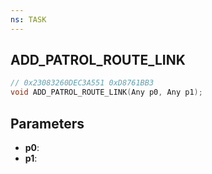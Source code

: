 ```yaml
---
ns: TASK
---
```

## ADD_PATROL_ROUTE_LINK

```c
// 0x23083260DEC3A551 0xD8761BB3
void ADD_PATROL_ROUTE_LINK(Any p0, Any p1);
```


## Parameters
* **p0**: 
* **p1**: 

